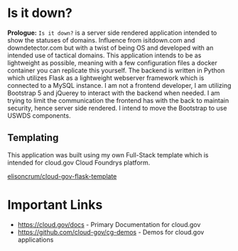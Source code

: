 # Is it down?

**Prologue:** `Is it down?` is a server side rendered application intended to show the statuses of domains. Influence from isitdown.com and downdetector.com but with a twist of being OS and developed with an intended use of tactical domains. This application intends to be as lightweight as possible, meaning with a few configuration files a docker container you can replicate this yourself. The backend is written in Python which utilizes Flask as a lightweight webserver framework which is connected to a MySQL instance. I am not a frontend developer, I am utilizing Bootstrap 5 and jQuerey to interact with the backend when needed. I am trying to limit the communication the frontend has with the back to maintain security, hence server side rendered. I intend to move the Bootstrap to use USWDS components.

## Templating
This application was built using my own Full-Stack template which is intended for cloud.gov Cloud Foundrys platform.

[elisoncrum/cloud-gov-flask-template](https://github.com/elisoncrum/cloud-gov-flask-template)

# Important Links
- https://cloud.gov/docs - Primary Documentation for cloud.gov
- https://github.com/cloud-gov/cg-demos - Demos for cloud.gov applications
